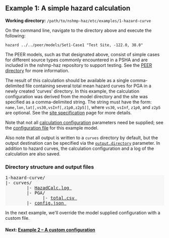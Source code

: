 Example 1: A simple hazard calculation
--------------------------------------

__Working directory:__ `/path/to/nshmp-haz/etc/examples/1-hazard-curve`

On the command line, navigate to the directory above and execute the following:

```Shell
hazard ../../peer/models/Set1-Case1 "Test Site, -122.0, 38.0"
```

The PEER models, such as that designated above, consist of simple cases for different source types commonly encountered in a PSHA and are included in the nshmp-haz repository to support testing. See the [PEER directory](../../peer/) for more information.

The result of this calculation should be available as a single comma-delimited file containing several total mean hazard curves for PGA in a newly created 'curves' directory. In this example, the calculation configuration was derived from the model directory and the site was specified as a comma-delimited string. The string must have the form: `name,lon,lat[,vs30,vsInf[,z1p0,z2p5]]`, where `vs30`, `vsInf`, `z1p0`, and `z2p5` are optional. See the [site specification](https://github.com/usgs/nshmp-haz/wiki/sites) page for more details.

Note that not all [calculation configuration](https://github.com/usgs/nshmp-haz/wiki/Configuration) parameters need be supplied; see the [configuration file](../../peer/models/Set1-Case1/config.json) for this example model.

Also note that all output is written to a `curves` directory by default, but the output destination can be specified via the [`output.directory`](https://github.com/usgs/nshmp-haz/wiki/configuration#config-output) parameter. In addition to hazard curves, the calculation configuration and a log of the calculation are also saved.


### Directory structure and output files

<pre style="background: #f7f7f7">
1-hazard-curve/   
|- curves/        
        |- <a href="../../example_outputs/1-hazard-curve/curves/HazardCalc.log">HazadCalc.log </a>
        |- PGA/           
              |- <a href="../../example_outputs/1-hazard-curve/curves/PGA/total.csv">total.csv </a>
        |- <a href="../../example_outputs/1-hazard-curve/curves/config.json">config.json </a>
</pre>

In the next example, we'll override the model supplied configuration with a custom file.

#### Next: [Example 2 – A custom configuration](../2-custom-config)
